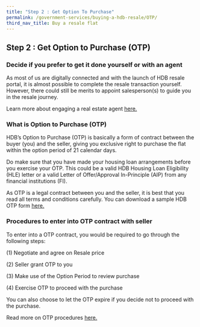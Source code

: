 ```yaml
---
title: "Step 2 : Get Option To Purchase"
permalink: /government-services/buying-a-hdb-resale/OTP/
third_nav_title: Buy a resale flat
---
```


## Step 2 : Get Option to Purchase (OTP)

### Decide if you prefer to get it done yourself or with an agent

As most of us are digitally connected and with the launch of HDB resale portal, it is almost possible to complete the resale transaction yourself. However, there could still be merits to appoint salesperson(s) to guide you in the resale journey.

Learn more about engaging a real estate agent <a href="https://www.cea.gov.sg/4steps/" target="_blank">here.</a>


### What is Option to Purchase (OTP)

HDB’s Option to Purchase (OTP) is basically a form of contract between the buyer (you) and the seller, giving you exclusive right to purchase the flat within the option period of 21 calendar days.

Do make sure that you have made your housing loan arrangements before you exercise your OTP. This could be a valid HDB Housing Loan Eligibility (HLE) letter or a valid Letter of Offer/Approval In-Principle (AIP) from any financial institutions (FI).

As OTP is a legal contract between you and the seller, it is best that you read all terms and conditions carefully. You can download a sample HDB OTP form <a href="https://services2.hdb.gov.sg/webapp/BB24OTPDlWeb/BB24POptionToPurchaseDL_Link" target="_blank">here.</a>


### Procedures to enter into OTP contract with seller

To enter into a OTP contract, you would be required to go through the following steps:

(1) Negotiate and agree on Resale price

(2) Seller grant OTP to you

(3) Make use of the Option Period to review purchase

(4) Exercise OTP to proceed with the purchase 

You can also choose to let the OTP expire if you decide not to proceed with the purchase.

Read more on OTP procedures <a href="https://www.hdb.gov.sg/cs/infoweb/residential/buying-a-flat/resale/option-to-purchase" target="_blank">here.</a>
